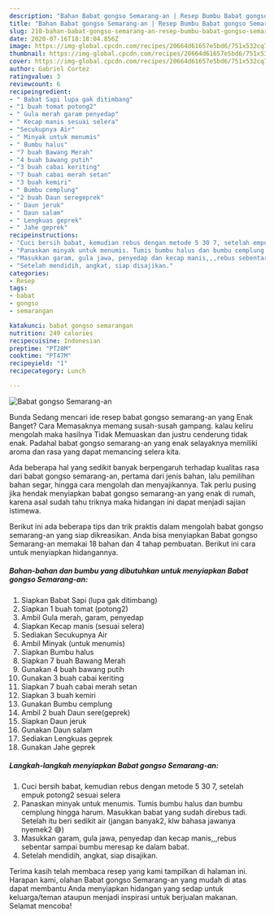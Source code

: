 ```yaml
---
description: "Bahan Babat gongso Semarang-an | Resep Bumbu Babat gongso Semarang-an Yang Lezat"
title: "Bahan Babat gongso Semarang-an | Resep Bumbu Babat gongso Semarang-an Yang Lezat"
slug: 210-bahan-babat-gongso-semarang-an-resep-bumbu-babat-gongso-semarang-an-yang-lezat
date: 2020-07-16T18:18:04.856Z
image: https://img-global.cpcdn.com/recipes/20664d61657e5bd6/751x532cq70/babat-gongso-semarang-an-foto-resep-utama.jpg
thumbnail: https://img-global.cpcdn.com/recipes/20664d61657e5bd6/751x532cq70/babat-gongso-semarang-an-foto-resep-utama.jpg
cover: https://img-global.cpcdn.com/recipes/20664d61657e5bd6/751x532cq70/babat-gongso-semarang-an-foto-resep-utama.jpg
author: Gabriel Cortez
ratingvalue: 3
reviewcount: 6
recipeingredient:
- " Babat Sapi lupa gak ditimbang"
- "1 buah tomat potong2"
- " Gula merah garam penyedap"
- " Kecap manis sesuai selera"
- "Secukupnya Air"
- " Minyak untuk menumis"
- " Bumbu halus"
- "7 buah Bawang Merah"
- "4 buah bawang putih"
- "3 buah cabai keriting"
- "7 buah cabai merah setan"
- "3 buah kemiri"
- " Bumbu cemplung"
- "2 buah Daun seregeprek"
- " Daun jeruk"
- " Daun salam"
- " Lengkuas geprek"
- " Jahe geprek"
recipeinstructions:
- "Cuci bersih babat, kemudian rebus dengan metode 5 30 7, setelah empuk potong2 sesuai selera"
- "Panaskan minyak untuk menumis. Tumis bumbu halus dan bumbu cemplung hingga harum. Masukkan babat yang sudah direbus tadi. Setelah itu beri sedikit air (jangan banyak2, klw bahasa jawanya nyemek2 😅)"
- "Masukkan garam, gula jawa, penyedap dan kecap manis,,,rebus sebentar sampai bumbu meresap ke dalam babat."
- "Setelah mendidih, angkat, siap disajikan."
categories:
- Resep
tags:
- babat
- gongso
- semarangan

katakunci: babat gongso semarangan 
nutrition: 249 calories
recipecuisine: Indonesian
preptime: "PT28M"
cooktime: "PT47M"
recipeyield: "1"
recipecategory: Lunch

---
```



![Babat gongso Semarang-an](https://img-global.cpcdn.com/recipes/20664d61657e5bd6/751x532cq70/babat-gongso-semarang-an-foto-resep-utama.jpg)

Bunda Sedang mencari ide resep babat gongso semarang-an yang Enak Banget? Cara Memasaknya memang susah-susah gampang. kalau keliru mengolah maka hasilnya Tidak Memuaskan dan justru cenderung tidak enak. Padahal babat gongso semarang-an yang enak selayaknya memiliki aroma dan rasa yang dapat memancing selera kita.

Ada beberapa hal yang sedikit banyak berpengaruh terhadap kualitas rasa dari babat gongso semarang-an, pertama dari jenis bahan, lalu pemilihan bahan segar, hingga cara mengolah dan menyajikannya. Tak perlu pusing jika hendak menyiapkan babat gongso semarang-an yang enak di rumah, karena asal sudah tahu triknya maka hidangan ini dapat menjadi sajian istimewa.




Berikut ini ada beberapa tips dan trik praktis dalam mengolah babat gongso semarang-an yang siap dikreasikan. Anda bisa menyiapkan Babat gongso Semarang-an memakai 18 bahan dan 4 tahap pembuatan. Berikut ini cara untuk menyiapkan hidangannya.

<!--inarticleads1-->

##### Bahan-bahan dan bumbu yang dibutuhkan untuk menyiapkan Babat gongso Semarang-an:

1. Siapkan  Babat Sapi (lupa gak ditimbang)
1. Siapkan 1 buah tomat (potong2)
1. Ambil  Gula merah, garam, penyedap
1. Siapkan  Kecap manis (sesuai selera)
1. Sediakan Secukupnya Air
1. Ambil  Minyak (untuk menumis)
1. Siapkan  Bumbu halus
1. Siapkan 7 buah Bawang Merah
1. Gunakan 4 buah bawang putih
1. Gunakan 3 buah cabai keriting
1. Siapkan 7 buah cabai merah setan
1. Siapkan 3 buah kemiri
1. Gunakan  Bumbu cemplung
1. Ambil 2 buah Daun sere(geprek)
1. Siapkan  Daun jeruk
1. Gunakan  Daun salam
1. Sediakan  Lengkuas geprek
1. Gunakan  Jahe geprek




<!--inarticleads2-->

##### Langkah-langkah menyiapkan Babat gongso Semarang-an:

1. Cuci bersih babat, kemudian rebus dengan metode 5 30 7, setelah empuk potong2 sesuai selera
1. Panaskan minyak untuk menumis. Tumis bumbu halus dan bumbu cemplung hingga harum. Masukkan babat yang sudah direbus tadi. Setelah itu beri sedikit air (jangan banyak2, klw bahasa jawanya nyemek2 😅)
1. Masukkan garam, gula jawa, penyedap dan kecap manis,,,rebus sebentar sampai bumbu meresap ke dalam babat.
1. Setelah mendidih, angkat, siap disajikan.




Terima kasih telah membaca resep yang kami tampilkan di halaman ini. Harapan kami, olahan Babat gongso Semarang-an yang mudah di atas dapat membantu Anda menyiapkan hidangan yang sedap untuk keluarga/teman ataupun menjadi inspirasi untuk berjualan makanan. Selamat mencoba!
